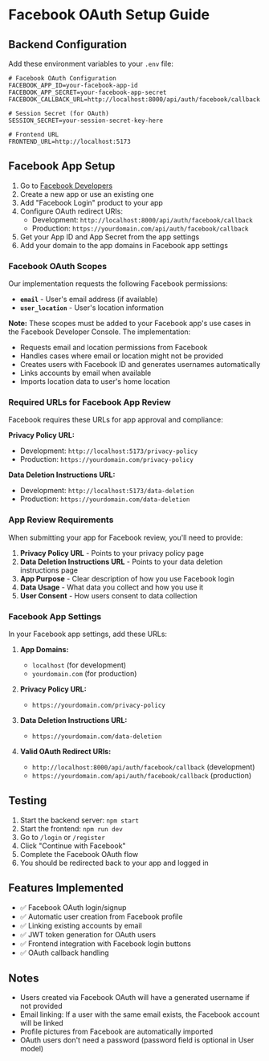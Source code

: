 # Facebook OAuth Setup Guide

## Backend Configuration

Add these environment variables to your `.env` file:

```env
# Facebook OAuth Configuration
FACEBOOK_APP_ID=your-facebook-app-id
FACEBOOK_APP_SECRET=your-facebook-app-secret
FACEBOOK_CALLBACK_URL=http://localhost:8000/api/auth/facebook/callback

# Session Secret (for OAuth)
SESSION_SECRET=your-session-secret-key-here

# Frontend URL
FRONTEND_URL=http://localhost:5173
```

## Facebook App Setup

1. Go to [Facebook Developers](https://developers.facebook.com/)
2. Create a new app or use an existing one
3. Add "Facebook Login" product to your app
4. Configure OAuth redirect URIs:
   - Development: `http://localhost:8000/api/auth/facebook/callback`
   - Production: `https://yourdomain.com/api/auth/facebook/callback`
5. Get your App ID and App Secret from the app settings
6. Add your domain to the app domains in Facebook app settings

### Facebook OAuth Scopes

Our implementation requests the following Facebook permissions:
- **`email`** - User's email address (if available)
- **`user_location`** - User's location information

**Note:** These scopes must be added to your Facebook app's use cases in the Facebook Developer Console. The implementation:
- Requests email and location permissions from Facebook
- Handles cases where email or location might not be provided
- Creates users with Facebook ID and generates usernames automatically
- Links accounts by email when available
- Imports location data to user's home location

### Required URLs for Facebook App Review

Facebook requires these URLs for app approval and compliance:

**Privacy Policy URL:**
- Development: `http://localhost:5173/privacy-policy`
- Production: `https://yourdomain.com/privacy-policy`

**Data Deletion Instructions URL:**
- Development: `http://localhost:5173/data-deletion`
- Production: `https://yourdomain.com/data-deletion`

### App Review Requirements

When submitting your app for Facebook review, you'll need to provide:

1. **Privacy Policy URL** - Points to your privacy policy page
2. **Data Deletion Instructions URL** - Points to your data deletion instructions page
3. **App Purpose** - Clear description of how you use Facebook login
4. **Data Usage** - What data you collect and how you use it
5. **User Consent** - How users consent to data collection

### Facebook App Settings

In your Facebook app settings, add these URLs:

1. **App Domains:**
   - `localhost` (for development)
   - `yourdomain.com` (for production)

2. **Privacy Policy URL:**
   - `https://yourdomain.com/privacy-policy`

3. **Data Deletion Instructions URL:**
   - `https://yourdomain.com/data-deletion`

4. **Valid OAuth Redirect URIs:**
   - `http://localhost:8000/api/auth/facebook/callback` (development)
   - `https://yourdomain.com/api/auth/facebook/callback` (production)

## Testing

1. Start the backend server: `npm start`
2. Start the frontend: `npm run dev`
3. Go to `/login` or `/register`
4. Click "Continue with Facebook"
5. Complete the Facebook OAuth flow
6. You should be redirected back to your app and logged in

## Features Implemented

- ✅ Facebook OAuth login/signup
- ✅ Automatic user creation from Facebook profile
- ✅ Linking existing accounts by email
- ✅ JWT token generation for OAuth users
- ✅ Frontend integration with Facebook login buttons
- ✅ OAuth callback handling

## Notes

- Users created via Facebook OAuth will have a generated username if not provided
- Email linking: If a user with the same email exists, the Facebook account will be linked
- Profile pictures from Facebook are automatically imported
- OAuth users don't need a password (password field is optional in User model)

